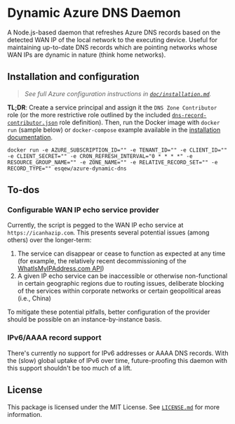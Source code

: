 # Dynamic Azure DNS Daemon
A Node.js-based daemon that refreshes Azure DNS records based on the detected WAN IP of the local network to the executing device. Useful for maintaining up-to-date DNS records which are pointing networks whose WAN IPs are dynamic in nature (think home networks).

## Installation and configuration
> *See full Azure configuration instructions in [`doc/installation.md`](./doc/installation.md).*

**TL;DR**: Create a service principal and assign it the `DNS Zone Contributor` role (or the more restrictive role outlined by the included [`dns-record-contributor.json`](./doc/dns-record-contributor.json) role definition). Then, run the Docker image with `docker run` (sample below) or `docker-compose` example available in the [installation documentation](./doc/installation.md).

    docker run -e AZURE_SUBSCRIPTION_ID="" -e TENANT_ID="" -e CLIENT_ID="" -e CLIENT_SECRET="" -e CRON_REFRESH_INTERVAL="0 * * * *" -e RESOURCE_GROUP_NAME="" -e ZONE_NAME="" -e RELATIVE_RECORD_SET="" -e RECORD_TYPE="" esqew/azure-dynamic-dns

## To-dos

### Configurable WAN IP echo service provider
Currently, the script is pegged to the WAN IP echo service at `https://icanhazip.com`. This presents several potential issues (among others) over the longer-term:

  1. The service can disappear or cease to function as expected at any time (for example, the relatively recent decommissioning of the [WhatIsMyIPAddress.com API](https://whatismyipaddress.com/api))
  2. A given IP echo service can be inaccessible or otherwise non-functional in certain geographic regions due to routing issues, deliberate blocking of the services within corporate networks or certain geopolitical areas (i.e., China)

  To mitigate these potential pitfalls, better configuration of the provider should be possible on an instance-by-instance basis.

### IPv6/AAAA record support
There's currently no support for IPv6 addresses or AAAA DNS records. With the (slow) global uptake of IPv6 over time, future-proofing this daemon with this support shouldn't be too much of a lift.

## License
This package is licensed under the MIT License. See [`LICENSE.md`](LICENSE.md) for more information.